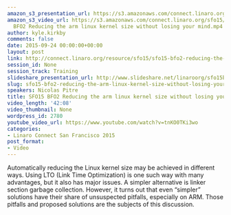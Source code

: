 ```yaml
---
amazon_s3_presentation_url: https://s3.amazonaws.com/connect.linaro.org/sfo15/Presentations/09-24-Thursday/SFO15-BF02-ReducingARMLinuxKernelSize.pdf
amazon_s3_video_url: https://s3.amazonaws.com/connect.linaro.org/sfo15/Videos/09-23-Wednesday/SFO15
  BFO2 Reducing the arm linux kernel size without losing your mind.mp4
author: kyle.kirkby
comments: false
date: 2015-09-24 00:00:00+00:00
layout: post
link: http://connect.linaro.org/resource/sfo15/sfo15-bfo2-reducing-the-arm-linux-kernel-size-without-losing-your-mind/
session_id: None
session_track: Training
slideshare_presentation_url: http://www.slideshare.net/linaroorg/sfo15bfo2-reducing-the-arm-linux-kernel-size-without-losing-your-mind
slug: sfo15-bfo2-reducing-the-arm-linux-kernel-size-without-losing-your-mind
speakers: Nicolas Pitre
title: SFO15 BFO2 Reducing the arm linux kernel size without losing your mind
video_length: '42:08'
video_thumbnail: None
wordpress_id: 2780
youtube_video_url: https://www.youtube.com/watch?v=tnKO0TKi3wo
categories:
- Linaro Connect San Francisco 2015
post_format:
- Video
---
```


Automatically reducing the Linux kernel size may be achieved in
different ways. Using LTO (Link Time Optimization) is one such way with many advantages, but it also has major issues. A simpler alternative is linker section garbage collection. However, it turns out that even “simpler” solutions have their share of unsuspected pitfalls, especially on ARM. Those pitfalls and proposed solutions are the subjects of this discussion.
